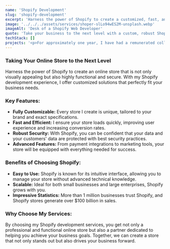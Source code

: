 ```yaml
---
name: 'Shopify Development'
slug: 'shopify-development'
excerpt: 'Harness the power of Shopify to create a customized, fast, and secure online store, full of advanced features to boost your business.'
image: '../../../assets/services/shoper-slLo94wES2M-unsplash.webp'
imageAlt: 'Desk of a Shopify Web Developer'
quote: 'Take your business to the next level with a custom, robust Shopify store filled with advanced features.'
techStack: []
projects: '<p>For approximately one year, I have had a remunerated collaboration with <a href="https://3dids.com/" target="_blank" rel="noopener noreferrer" style="text-decoration: underline;">3Dids</a>, an e-commerce development and marketing agency primarily focused on Shopify. Due to contractual obligations, I cannot disclose the projects I have worked on, but they currently exceed 20.</p>'
---
```


### Taking Your Online Store to the Next Level

Harness the power of Shopify to create an online store that is not only visually appealing but also highly functional and secure. With my Shopify development experience, I offer customized solutions that perfectly fit your business needs.

### Key Features:

- **Fully Customizable:** Every store I create is unique, tailored to your brand and exact specifications.
- **Fast and Efficient:** I ensure your store loads quickly, improving user experience and increasing conversion rates.
- **Robust Security:** With Shopify, you can be confident that your data and your customers' data are protected with best security practices.
- **Advanced Features:** From payment integrations to marketing tools, your store will be equipped with everything needed for success.

### Benefits of Choosing Shopify:

- **Easy to Use:** Shopify is known for its intuitive interface, allowing you to manage your store without advanced technical knowledge.
- **Scalable:** Ideal for both small businesses and large enterprises, Shopify grows with you.
- **Impressive Statistics:** More than 1 million businesses trust Shopify, and Shopify stores generate over $100 billion in sales.

### Why Choose My Services:

By choosing my Shopify development services, you get not only a professional and functional online store but also a partner dedicated to helping you achieve your business goals. Together, we can create a store that not only stands out but also drives your business forward.